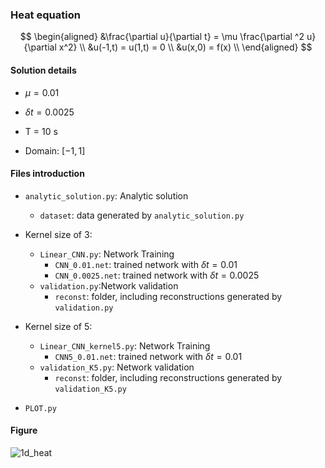 ### Heat equation

$$
\begin{aligned}
    &\frac{\partial u}{\partial t} = \mu \frac{\partial ^2 u}{\partial x^2}   \\
    &u(-1,t) = u(1,t) = 0 \\
    &u(x,0) = f(x)       \\
\end{aligned}
$$

#### Solution details

* $\mu=0.01$

* $\delta t=0.0025$
* T = 10 s

* Domain: $[-1,1]$

#### Files introduction

* `analytic_solution.py`: Analytic solution
  * `dataset`: data generated by `analytic_solution.py`

* Kernel size of 3:

  * `Linear_CNN.py`: Network Training
    * `CNN_0.01.net`: trained network with $\delta t=0.01$
    * `CNN_0.0025.net`: trained network with $\delta t=0.0025$
  * `validation.py`:Network validation
    * `reconst`:  folder, including reconstructions generated by `validation.py`

* Kernel size of 5:
  * `Linear_CNN_kernel5.py`: Network Training
    * `CNN5_0.01.net`: trained network with $\delta t=0.01$
  * `validation_K5.py`: Network validation
    * `reconst`: folder, including reconstructions generated by `validation_K5.py`
  

* `PLOT.py`

#### Figure

![1d_heat](C:\Users\qujiagang\Documents\我的坚果云\Learning_PDEs\Case1_1d_heating\1d_heat.jpg)
